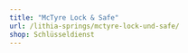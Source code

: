 ```yaml
---
title: "McTyre Lock & Safe"
url: /lithia-springs/mctyre-lock-und-safe/
shop: Schlüsseldienst
---
```

